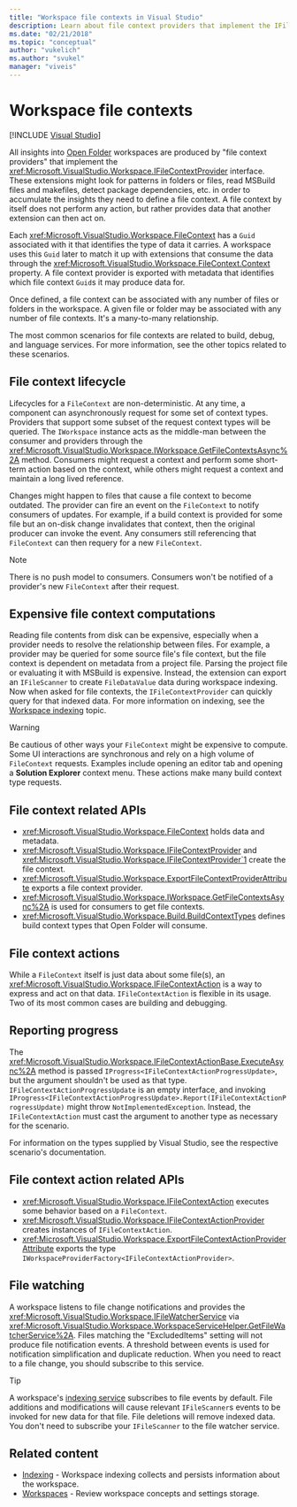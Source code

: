 ```yaml
---
title: "Workspace file contexts in Visual Studio"
description: Learn about file context providers that implement the IFileContextProvider interface to support insights into Open Folder workspaces.
ms.date: "02/21/2018"
ms.topic: "conceptual"
author: "vukelich"
ms.author: "svukel"
manager: "viveis"
---
```

# Workspace file contexts

 [!INCLUDE [Visual Studio](~/includes/applies-to-version/vs-windows-only.md)]

All insights into [Open Folder](../ide/develop-code-in-visual-studio-without-projects-or-solutions.md) workspaces are produced by "file context providers" that implement the <xref:Microsoft.VisualStudio.Workspace.IFileContextProvider> interface. These extensions might look for patterns in folders or files, read MSBuild files and makefiles, detect package dependencies, etc. in order to accumulate the insights they need to define a file context. A file context by itself does not perform any action, but rather provides data that another extension can then act on.

Each <xref:Microsoft.VisualStudio.Workspace.FileContext> has a `Guid` associated with it that identifies the type of data it carries. A workspace uses this `Guid` later to match it up with extensions that consume the data through the <xref:Microsoft.VisualStudio.Workspace.FileContext.Context> property. A file context provider is exported with metadata that identifies which file context `Guid`s it may produce data for.

Once defined, a file context can be associated with any number of files or folders in the workspace. A given file or folder may be associated with any number of file contexts. It's a many-to-many relationship.

The most common scenarios for file contexts are related to build, debug, and language services. For more information, see the other topics related to these scenarios.

## File context lifecycle

Lifecycles for a `FileContext` are non-deterministic. At any time, a component can asynchronously request for some set of context types. Providers that support some subset of the request context types will be queried. The `IWorkspace` instance acts as the middle-man between the consumer and providers through the <xref:Microsoft.VisualStudio.Workspace.IWorkspace.GetFileContextsAsync%2A> method. Consumers might request a context and perform some short-term action based on the context, while others might request a context and maintain a long lived reference.

Changes might happen to files that cause a file context to become outdated. The provider can fire an event on the `FileContext` to notify consumers of updates. For example, if a build context is provided for some file but an on-disk change invalidates that context, then the original producer can invoke the event. Any consumers still referencing that `FileContext` can then requery for a new `FileContext`.

>[!NOTE]
>There is no push model to consumers. Consumers won't be notified of a provider's new `FileContext` after their request.

## Expensive file context computations

Reading file contents from disk can be expensive, especially when a provider needs to resolve the relationship between files. For example, a provider may be queried for some source file's file context, but the file context is dependent on metadata from a project file. Parsing the project file or evaluating it with MSBuild is expensive. Instead, the extension can export an `IFileScanner` to create `FileDataValue` data during workspace indexing. Now when asked for file contexts, the `IFileContextProvider` can quickly query for that indexed data. For more information on indexing, see the [Workspace indexing](workspace-indexing.md) topic.

>[!WARNING]
>Be cautious of other ways your `FileContext` might be expensive to compute. Some UI interactions are synchronous and rely on a high volume of `FileContext` requests. Examples include opening an editor tab and opening a **Solution Explorer** context menu. These actions make many build context type requests.

## File context related APIs

- <xref:Microsoft.VisualStudio.Workspace.FileContext> holds data and metadata.
- <xref:Microsoft.VisualStudio.Workspace.IFileContextProvider> and <xref:Microsoft.VisualStudio.Workspace.IFileContextProvider`1> create the file context.
- <xref:Microsoft.VisualStudio.Workspace.ExportFileContextProviderAttribute> exports a file context provider.
- <xref:Microsoft.VisualStudio.Workspace.IWorkspace.GetFileContextsAsync%2A> is used for consumers to get file contexts.
- <xref:Microsoft.VisualStudio.Workspace.Build.BuildContextTypes> defines build context types that Open Folder will consume.

## File context actions

While a `FileContext` itself is just data about some file(s), an <xref:Microsoft.VisualStudio.Workspace.IFileContextAction> is a way to express and act on that data. `IFileContextAction` is flexible in its usage. Two of its most common cases are building and debugging.

## Reporting progress

The <xref:Microsoft.VisualStudio.Workspace.IFileContextActionBase.ExecuteAsync%2A> method is passed `IProgress<IFileContextActionProgressUpdate>`, but the argument shouldn't be used as that type. `IFileContextActionProgressUpdate` is an empty interface, and invoking `IProgress<IFileContextActionProgressUpdate>.Report(IFileContextActionProgressUpdate)` might throw `NotImplementedException`. Instead, the `IFileContextAction` must cast the argument to another type as necessary for the scenario.

For information on the types supplied by Visual Studio, see the respective scenario's documentation.

## File context action related APIs

- <xref:Microsoft.VisualStudio.Workspace.IFileContextAction> executes some behavior based on a `FileContext`.
- <xref:Microsoft.VisualStudio.Workspace.IFileContextActionProvider> creates instances of `IFileContextAction`.
- <xref:Microsoft.VisualStudio.Workspace.ExportFileContextActionProviderAttribute> exports the type `IWorkspaceProviderFactory<IFileContextActionProvider>`.

## File watching

A workspace listens to file change notifications and provides the <xref:Microsoft.VisualStudio.Workspace.IFileWatcherService> via <xref:Microsoft.VisualStudio.Workspace.WorkspaceServiceHelper.GetFileWatcherService%2A>. Files matching the "ExcludedItems" setting will not produce file notification events. A threshold between events is used for notification simplification and duplicate reduction. When you need to react to a file change, you should subscribe to this service.

>[!TIP]
>A workspace's [indexing service](workspace-indexing.md) subscribes to file events by default. File additions and modifications will cause relevant `IFileScanner`s events to be invoked for new data for that file. File deletions will remove indexed data. You don't need to subscribe your `IFileScanner` to the file watcher service.

## Related content

* [Indexing](workspace-indexing.md) - Workspace indexing collects and persists information about the workspace.
* [Workspaces](workspaces.md) - Review workspace concepts and settings storage.
